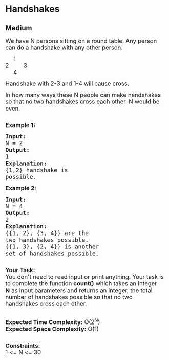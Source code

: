 # Handshakes
##  Medium 
<div class="problem-statement">
                <p></p><p><span style="font-size:18px">We have N&nbsp;persons sitting on a round table. Any person can do a handshake with any other person. </span></p>

<p><span style="font-size:18px">&nbsp; &nbsp; &nbsp;1<br>
2&nbsp; &nbsp; &nbsp; &nbsp; &nbsp;3<br>
&nbsp; &nbsp; &nbsp;4</span></p>

<p><span style="font-size:18px">Handshake with 2-3 and 1-4 will cause cross.</span></p>

<p><span style="font-size:18px">In how many ways these N&nbsp;people can make handshakes so that no two handshakes cross each other.&nbsp;N would be even.&nbsp; </span><br>
&nbsp;</p>

<p><span style="font-size:18px"><strong>Example 1:</strong></span></p>

<pre><span style="font-size:18px"><strong>Input:</strong>
N = 2
<strong>Output:</strong>
1
<strong>Explanation:</strong>
{1,2} handshake is
possible.
</span></pre>

<p><span style="font-size:18px"><strong>Example 2:</strong></span></p>

<pre><span style="font-size:18px"><strong>Input:</strong>
N = 4
<strong>Output:</strong>
2
<strong>Explanation:</strong>
{{1, 2}, {3, 4}} are the
two handshakes possible.
{{1, 3}, {2, 4}} is another
set of handshakes possible.</span>
</pre>

<p><br>
<span style="font-size:18px"><strong>Your Task:</strong><br>
You don't need to read input or print anything. Your task is to complete the function <strong>count()</strong>&nbsp;which takes&nbsp;an integer <strong>N</strong>&nbsp;as input parameters&nbsp;and returns an integer, the total number of handshakes possible so that no two handshakes cross each other.</span><br>
&nbsp;</p>

<p><span style="font-size:18px"><strong>Expected Time Complexity:</strong> O(2<sup>N</sup>)<br>
<strong>Expected Space Complexity:</strong> O(1)</span><br>
&nbsp;</p>

<p><span style="font-size:18px"><strong>Constraints:</strong><br>
1 &lt;= N &lt;= 30</span></p>
 <p></p>
            </div>